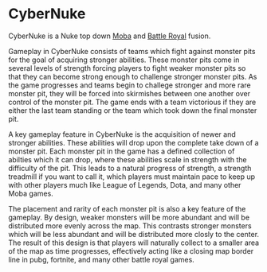 # CyberNuke
CyberNuke is a Nuke top down [Moba](https://en.wikipedia.org/wiki/Multiplayer_online_battle_arena) and [Battle Royal](https://en.wikipedia.org/wiki/Battle_royale_game) fusion.

Gameplay in CyberNuke consists of teams which fight against monster pits for the goal of acquiring stronger abilities. These monster pits come in several levels of strength forcing players to fight weaker monster pits so that they can become strong enough to challenge stronger monster pits. As the game progresses and teams begin to challege stronger and more rare monster pit, they will be forced into skirmishes between one another over control of the monster pit. The game ends with a team victorious if they are either the last team standing or the team which took down the final monster pit.

A key gameplay feature in CyberNuke is the acquisition of newer and stronger abilities. These abilities will drop upon the complete take down of a monster pit. Each monster pit in the game has a defined collection of abilties which it can drop, where these abilities scale in strength with the difficulty of the pit. This leads to a natural progress of strength, a strength treadmill if you want to call it, which players must maintain pace to keep up with other players much like League of Legends, Dota, and many other Moba games.

The placement and rarity of each monster pit is also a key feature of the gameplay. By design, weaker monsters will be more abundant and will be distributed more evenly across the map. This contrasts stronger monsters which will be less abundant and will be distributed more closly to the center. The result of this design is that players will naturally collect to a smaller area of the map as time progresses, effectively acting like a closing map border line in pubg, fortnite, and many other battle royal games.
